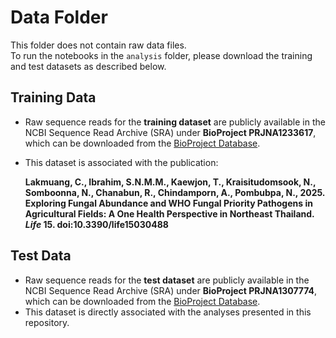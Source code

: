 # Data Folder

This folder does not contain raw data files.  
To run the notebooks in the `analysis` folder, please download the training and test datasets as described below.

## Training Data
- Raw sequence reads for the **training dataset** are publicly available in the NCBI Sequence Read Archive (SRA) under **BioProject PRJNA1233617**, which can be downloaded from the [BioProject Database](https://www.ncbi.nlm.nih.gov/bioproject/).

- This dataset is associated with the publication:

  **Lakmuang, C., Ibrahim, S.N.M.M., Kaewjon, T., Kraisitudomsook, N., Somboonna, N., Chanabun, R., Chindamporn, A., Pombubpa, N., 2025. Exploring Fungal Abundance and WHO Fungal Priority Pathogens in Agricultural Fields: A One Health Perspective in Northeast Thailand. *Life* 15. doi:10.3390/life15030488**

## Test Data 
- Raw sequence reads for the **test dataset** are publicly available in the NCBI Sequence Read Archive (SRA) under **BioProject PRJNA1307774**, which can be downloaded from the [BioProject Database](https://www.ncbi.nlm.nih.gov/bioproject/).
- This dataset is directly associated with the analyses presented in this repository.  